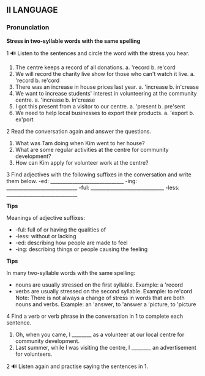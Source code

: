 ## II LANGUAGE

### Pronunciation
**Stress in two-syllable words with the same spelling**

1 🔊 Listen to the sentences and circle the word with the stress you hear.
1. The centre keeps a record of all donations.
   a. 'record           b. re'cord
2. We will record the charity live show for those who can't watch it live.
   a. 'record           b. re'cord
3. There was an increase in house prices last year.
   a. 'increase         b. in'crease
4. We want to increase students' interest in volunteering at the community centre.
   a. 'increase         b. in'crease
5. I got this present from a visitor to our centre.
   a. 'present          b. pre'sent
6. We need to help local businesses to export their products.
   a. 'export           b. ex'port

2 Read the conversation again and answer the questions.
1. What was Tam doing when Kim went to her house?
2. What are some regular activities at the centre for community development?
3. How can Kim apply for volunteer work at the centre?

3 Find adjectives with the following suffixes in the conversation and write them below.
-ed: ______________________________
-ing: _____________________________
-ful: ______________________________
-less: _____________________________

**Tips**

Meanings of adjective suffixes:
- -ful: full of or having the qualities of
- -less: without or lacking
- -ed: describing how people are made to feel
- -ing: describing things or people causing the feeling

**Tips**

In many two-syllable words with the same spelling:
- nouns are usually stressed on the first syllable.
Example: a 'record
- verbs are usually stressed on the second syllable.
Example: to re'cord
Note: There is not always a change of stress in words that are both nouns and verbs.
Example: an 'answer, to 'answer
          a 'picture, to 'picture

4 Find a verb or verb phrase in the conversation in 1 to complete each sentence.
1. Oh, when you came, I ________ as a volunteer at our local centre for community development.
2. Last summer, while I was visiting the centre, I ________ an advertisement for volunteers.

2 🔊 Listen again and practise saying the sentences in 1.